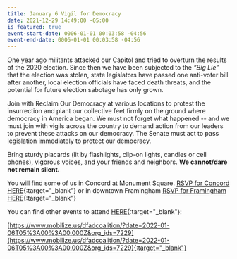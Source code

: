 ```yaml
---
title: January 6 Vigil for Democracy
date: 2021-12-29 14:49:00 -05:00
is featured: true
event-start-date: 0006-01-01 00:03:58 -04:56
event-end-date: 0006-01-01 00:03:58 -04:56
---
```


One year ago militants attacked our Capitol and tried to overturn the results of the 2020 election. Since then we have been subjected to the *“Big Lie”* that the election was stolen, state legislators have passed one anti-voter bill after another, local election officials have faced death threats, and the potential for future election sabotage has only grown.

Join with Reclaim Our Democracy at various locations to protest the insurrection and plant our collective feet firmly on the ground where democracy in America began. We must not forget what happened -- and we must join with vigils across the country to demand action from our leaders to prevent these attacks on our democracy. The Senate must act to pass legislation immediately to protect our democracy.

Bring sturdy placards (lit by flashlights, clip-on lights, candles or cell phones), vigorous voices, and your friends and neighbors. **We cannot/dare not remain silent.**

You will find some of us in Concord at Monument Square. [RSVP for Concord HERE](https://actionnetwork.org/events/standout-for-democracy?source=ind_acton&link_id=5&can_id=e6d2acc4caefcf56370045422ce4bbb6&email_referrer=email_1395122&email_subject=indivisible-acton-area-dec-28-newsletter){:target="_blank"} or in downtown Framingham [RSVP for Framingham HERE](https://www.mobilize.us/democracyvigils/event/430756/?link_id=6&can_id=e6d2acc4caefcf56370045422ce4bbb6&source=email-indivisible-acton-area-dec-28-newsletter&email_referrer=email_1395122&email_subject=indivisible-acton-area-dec-28-newsletter){:target="_blank"}

You can find other events to attend [HERE](https://www.mobilize.us/dfadcoalition/?date=2022-01-06T05%3A00%3A00.000Z&org_ids=7229){:target="_blank"}:

[https://www.mobilize.us/dfadcoalition/?date=2022-01-06T05%3A00%3A00.000Z&org_ids=7229](https://www.mobilize.us/dfadcoalition/?date=2022-01-06T05%3A00%3A00.000Z&org_ids=7229){:target="_blank"}